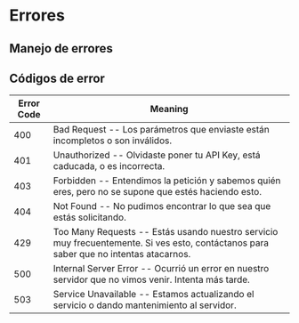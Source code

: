 # Errores

## Manejo de errores

## Códigos de error

Error Code | Meaning
---------- | -------
400 | Bad Request -- Los parámetros que enviaste están incompletos o son inválidos.
401 | Unauthorized -- Olvidaste poner tu API Key, está caducada, o es incorrecta.
403 | Forbidden -- Entendimos la petición y sabemos quién eres, pero no se supone que estés haciendo esto.
404 | Not Found -- No pudimos encontrar lo que sea que estás solicitando.
429 | Too Many Requests -- Estás usando nuestro servicio muy frecuentemente. Si ves esto, contáctanos para saber que no intentas atacarnos.
500 | Internal Server Error -- Ocurrió un error en nuestro servidor que no vimos venir. Intenta más tarde.
503 | Service Unavailable -- Estamos actualizando el servicio o dando mantenimiento al servidor.
